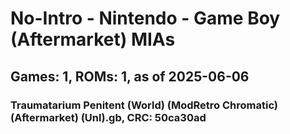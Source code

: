 # No-Intro - Nintendo - Game Boy (Aftermarket) MIAs
## Games: 1, ROMs: 1, as of 2025-06-06

### Traumatarium Penitent (World) (ModRetro Chromatic) (Aftermarket) (Unl).gb, CRC: 50ca30ad
